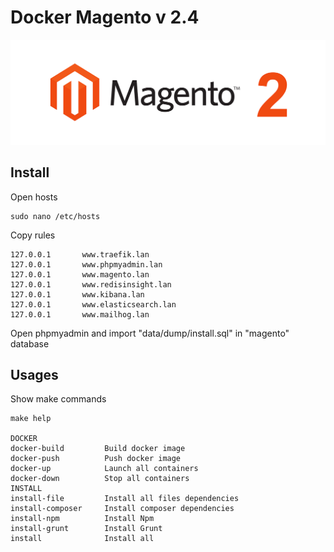 # Docker Magento v 2.4

![magento 2](/data/magento2-logo.png)

## Install

Open hosts
```
sudo nano /etc/hosts
```

Copy rules
```
127.0.0.1       www.traefik.lan
127.0.0.1       www.phpmyadmin.lan
127.0.0.1       www.magento.lan
127.0.0.1       www.redisinsight.lan
127.0.0.1       www.kibana.lan
127.0.0.1       www.elasticsearch.lan
127.0.0.1       www.mailhog.lan
```

Open phpmyadmin and import "data/dump/install.sql" in "magento" database

## Usages

Show make commands
```
make help

DOCKER             
docker-build         Build docker image
docker-push          Push docker image
docker-up            Launch all containers
docker-down          Stop all containers
INSTALL            
install-file         Install all files dependencies
install-composer     Install composer dependencies
install-npm          Install Npm
install-grunt        Install Grunt
install              Install all
```
